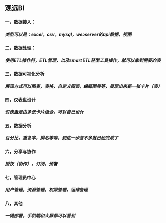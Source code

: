## 观远BI

#### 一，数据接入：

##### 类型可以是：excel，csv，mysql，webserver的api数据，视图

#### 二，数据处理：

##### 使用ETL操作符，ETL管理，以及smart ETL轻型工具操作，就可以拿到需要的表

#### 三，数据可视化分析

##### 展现方式可以图表，表格，自定义图表，蝴蝶图等等，展现出来是一张卡片（表）

#### 四，仪表盘设计

##### 仪表盘是由多张卡片组合，可以自己设计

#### 五，数据分析

##### 百分比，重复率，排名等等，到这一步差不多就已经完成了

#### 六，分享与协作

##### 授权（协作），订阅，预警

#### 七，管理员中心

##### 用户管理，资源管理，权限管理，运维管理

#### 八，其他

##### 一键部署，手机端和大屏都可以看到